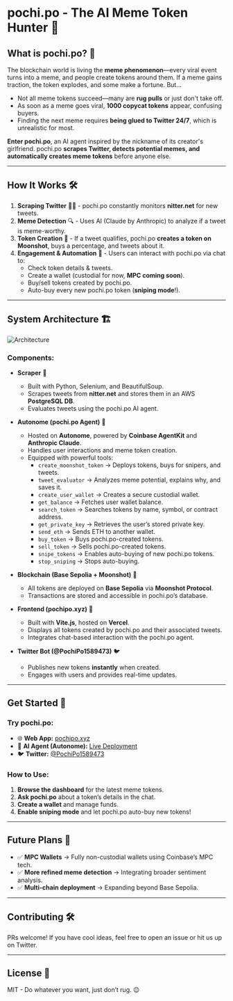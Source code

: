 # pochi.po - The AI Meme Token Hunter 🚀

## What is pochi.po? 🤖

The blockchain world is living the **meme phenomenon**—every viral event turns into a meme, and people create tokens around them. If a meme gains traction, the token explodes, and some make a fortune. But...

- Not all meme tokens succeed—many are **rug pulls** or just don't take off.
- As soon as a meme goes viral, **1000 copycat tokens** appear, confusing buyers.
- Finding the next meme requires **being glued to Twitter 24/7**, which is unrealistic for most.

**Enter pochi.po**, an AI agent inspired by the nickname of its creator's girlfriend. pochi.po **scrapes Twitter, detects potential memes, and automatically creates meme tokens** before anyone else.

---

## How It Works 🛠️

1. **Scraping Twitter** 🕵️‍♂️ - pochi.po constantly monitors **nitter.net** for new tweets.
2. **Meme Detection** 🔍 - Uses AI (Claude by Anthropic) to analyze if a tweet is meme-worthy.
3. **Token Creation** 🎰 - If a tweet qualifies, pochi.po **creates a token on Moonshot**, buys a percentage, and tweets about it.
4. **Engagement & Automation** 🤖 - Users can interact with pochi.po via chat to:
   - Check token details & tweets.
   - Create a wallet (custodial for now, **MPC coming soon**).
   - Buy/sell tokens created by pochi.po.
   - Auto-buy every new pochi.po token (**sniping mode**!).

---

## System Architecture 🏗️

![Architecture](https://pbs.twimg.com/media/GjXBIZGXkAAX5zk?format=jpg&name=large)

### Components:

- **Scraper** 📡
  - Built with Python, Selenium, and BeautifulSoup.
  - Scrapes tweets from **nitter.net** and stores them in an AWS **PostgreSQL DB**.
  - Evaluates tweets using the pochi.po AI agent.

- **Autonome (pochi.po Agent)** 🧠
  - Hosted on **Autonome**, powered by **Coinbase AgentKit** and **Anthropic Claude**.
  - Handles user interactions and meme token creation.
  - Equipped with powerful tools:
    - `create_moonshot_token` → Deploys tokens, buys for snipers, and tweets.
    - `tweet_evaluator` → Analyzes meme potential, explains why, and saves it.
    - `create_user_wallet` → Creates a secure custodial wallet.
    - `get_balance` → Fetches user wallet balance.
    - `search_token` → Searches tokens by name, symbol, or contract address.
    - `get_private_key` → Retrieves the user’s stored private key.
    - `send_eth` → Sends ETH to another wallet.
    - `buy_token` → Buys pochi.po-created tokens.
    - `sell_token` → Sells pochi.po-created tokens.
    - `snipe_tokens` → Enables auto-buying of new pochi.po tokens.
    - `stop_sniping` → Stops auto-buying.

- **Blockchain (Base Sepolia + Moonshot)** 🔗
  - All tokens are deployed on **Base Sepolia** via **Moonshot Protocol**.
  - Transactions are stored and accessible in pochi.po’s database.

- **Frontend (pochipo.xyz)** 🎨
  - Built with **Vite.js**, hosted on **Vercel**.
  - Displays all tokens created by pochi.po and their associated tweets.
  - Integrates chat-based interaction with the pochi.po agent.

- **Twitter Bot (@PochiPo1589473)** 🐦
  - Publishes new tokens **instantly** when created.
  - Engages with users and provides real-time updates.

---

## Get Started 🚀

### Try pochi.po:
- 🌐 **Web App:** [pochipo.xyz](https://pochipo.xyz)
- 🤖 **AI Agent (Autonome):** [Live Deployment](
https://autonome.alt.technology/pochi-po-ljtoie)
- 🐦 **Twitter:** [@PochiPo1589473](https://x.com/PochiPo1589473)

### How to Use:
1. **Browse the dashboard** for the latest meme tokens.
2. **Ask pochi.po** about a token’s details in the chat.
3. **Create a wallet** and manage funds.
4. **Enable sniping mode** and let pochi.po auto-buy new tokens!

---

## Future Plans 🔮
- ✅ **MPC Wallets** → Fully non-custodial wallets using Coinbase’s MPC tech.
- ✅ **More refined meme detection** → Integrating broader sentiment analysis.
- ✅ **Multi-chain deployment** → Expanding beyond Base Sepolia.

---

## Contributing 🛠️
PRs welcome! If you have cool ideas, feel free to open an issue or hit us up on Twitter.

---

## License 📜
MIT - Do whatever you want, just don’t rug. 😉

